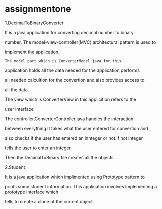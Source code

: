 # assignmentone
1.DecimalToBinaryConverter

It is a java application for converting decimal number to binary 

number.
The model-view-controller(MVC) architectural pattern is used to 

implement the application.
	
	The model part which is ConverterModel.java for this 

application holds all the data needed for the application,performs 

all needed calcultion for the convertion and also provides access to 

all the data.


The view which is ConverterView in this applicition refers to the 

user interface
	
The controller,ConverterController.java handles the interaction 

between everything.It takes what the user entered for convertion and 

also checks if the user has entered an innteger or not.If not integer 

tells the user to enter an integer.

Then the DecimalToBinary file creates all the objects.



2.Student
  
It is a java application which implimented using Prototype pattern to 

prints some student information.
This application involves implementing a prototype interface which 

tells to create a clone of the current object.
